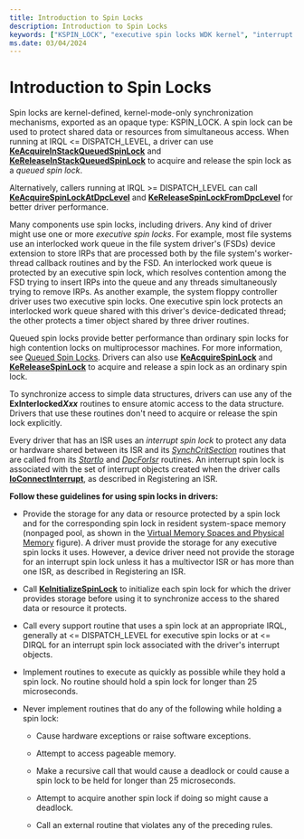 ```yaml
---
title: Introduction to Spin Locks
description: Introduction to Spin Locks
keywords: ["KSPIN_LOCK", "executive spin locks WDK kernel", "interrupt spin locks WDK kernel", "queued spin locks WDK kernel", "spin locks WDK kernel"]
ms.date: 03/04/2024
---
```


# Introduction to Spin Locks

Spin locks are kernel-defined, kernel-mode-only synchronization mechanisms, exported as an opaque type: KSPIN_LOCK. A spin lock can be used to protect shared data or resources from simultaneous access.
When running at IRQL <= DISPATCH_LEVEL, a driver can use [**KeAcquireInStackQueuedSpinLock**](/windows-hardware/drivers/ddi/wdm/nf-wdm-keacquireinstackqueuedspinlock) and [**KeReleaseInStackQueuedSpinLock**](/windows-hardware/drivers/ddi/wdm/nf-wdm-kereleaseinstackqueuedspinlock) to acquire and release the spin lock as a *queued spin lock*.

Alternatively, callers running at IRQL >= DISPATCH_LEVEL can call [**KeAcquireSpinLockAtDpcLevel**](/windows-hardware/drivers/ddi/wdm/nf-wdm-keacquirespinlockatdpclevel) and [**KeReleaseSpinLockFromDpcLevel**](/windows-hardware/drivers/ddi/wdm/nf-wdm-kereleasespinlockfromdpclevel) for better driver performance.

Many components use spin locks, including drivers. Any kind of driver might use one or more *executive spin locks*. For example, most file systems use an interlocked work queue in the file system driver's (FSDs) device extension to store IRPs that are processed both by the file system's worker-thread callback routines and by the FSD. An interlocked work queue is protected by an executive spin lock, which resolves contention among the FSD trying to insert IRPs into the queue and any threads simultaneously trying to remove IRPs. As another example, the system floppy controller driver uses two executive spin locks. One executive spin lock protects an interlocked work queue shared with this driver's device-dedicated thread; the other protects a timer object shared by three driver routines.

Queued spin locks provide better performance than ordinary spin locks for high contention locks on multiprocessor machines. For more information, see [Queued Spin Locks](queued-spin-locks.md). Drivers can also use [**KeAcquireSpinLock**](/windows-hardware/drivers/ddi/wdm/nf-wdm-keacquirespinlock) and [**KeReleaseSpinLock**](/windows-hardware/drivers/ddi/wdm/nf-wdm-kereleasespinlock) to acquire and release a spin lock as an ordinary spin lock.

To synchronize access to simple data structures, drivers can use any of the **ExInterlocked*Xxx*** routines to ensure atomic access to the data structure. Drivers that use these routines don't need to acquire or release the spin lock explicitly.

Every driver that has an ISR uses an *interrupt spin lock* to protect any data or hardware shared between its ISR and its [*SynchCritSection*](/windows-hardware/drivers/ddi/wdm/nc-wdm-ksynchronize_routine) routines that are called from its [*StartIo*](/windows-hardware/drivers/ddi/wdm/nc-wdm-driver_startio) and [*DpcForIsr*](/windows-hardware/drivers/ddi/wdm/nc-wdm-io_dpc_routine) routines. An interrupt spin lock is associated with the set of interrupt objects created when the driver calls [**IoConnectInterrupt**](/windows-hardware/drivers/ddi/wdm/nf-wdm-ioconnectinterrupt), as described in Registering an ISR.

**Follow these guidelines for using spin locks in drivers:**

- Provide the storage for any data or resource protected by a spin lock and for the corresponding spin lock in resident system-space memory (nonpaged pool, as shown in the [Virtual Memory Spaces and Physical Memory](overview-of-windows-memory-space.md) figure). A driver must provide the storage for any executive spin locks it uses. However, a device driver need not provide the storage for an interrupt spin lock unless it has a multivector ISR or has more than one ISR, as described in Registering an ISR.

- Call [**KeInitializeSpinLock**](/windows-hardware/drivers/ddi/wdm/nf-wdm-keinitializespinlock) to initialize each spin lock for which the driver provides storage before using it to synchronize access to the shared data or resource it protects.

- Call every support routine that uses a spin lock at an appropriate IRQL, generally at &lt;= DISPATCH\_LEVEL for executive spin locks or at &lt;= DIRQL for an interrupt spin lock associated with the driver's interrupt objects.

- Implement routines to execute as quickly as possible while they hold a spin lock. No routine should hold a spin lock for longer than 25 microseconds.

- Never implement routines that do any of the following while holding a spin lock:

  - Cause hardware exceptions or raise software exceptions.

  - Attempt to access pageable memory.

  - Make a recursive call that would cause a deadlock or could cause a spin lock to be held for longer than 25 microseconds.

  - Attempt to acquire another spin lock if doing so might cause a deadlock.

  - Call an external routine that violates any of the preceding rules.
